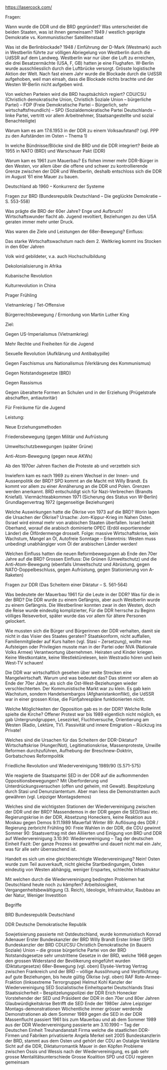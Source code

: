https://lasercock.com/

Fragen:

Wann wurde die DDR und die BRD gegründet? Was unterscheidet die beiden Staaten, was ist ihnen gemeinsam?
1949 / westlich geprägte Demokratie vs. Kommunistischer Satellitenstaat

Was ist die Berlinblockade?
1948 / Einführung der D-Mark (Westmark) auch in Westberlin führte zur völligen Abriegelung von Westberlin durch die UdSSR auf dem Landweg. Westberlin war nur über die Luft zu erreichen, die drei Besatzermächte (USA, F, GB) hatten je eine Flughafen. W-Berlin wurde ausschliesslich durch die Luftbrücke versorgt. Grösste logistische Aktion der Welt. Nach fast einem Jahr wurde die Blockade durch die UdSSR aufgehoben, weil man einsah, dass die Blockade nichts brachte und der Westen W-Berlin nicht aufgeben wird.

Von welchen Parteien wird die BRD hauptsächlich regiert?
CDU/CSU (Christlich demokratische Union, Christlich Soziale Union – bürgerliche Partei) – FDP (Freie Demokratische Partei – Bürgerlich, sehr wirtschaftsfreundlich) – SPD (Sozialdemokratische Partei Deutschlands – linke Partei, vertritt vor allem Arbeitnehmer, Staatsangestellte und sozial Benachteiligte)

Warum kam es am 17.6.1953 in der DDR zu einem Volksaufstand?
(vgl. PPP zu den Aufständen im Osten – Thema 1)

In welche Bündnisse/Blöcke sind die BRD und die DDR integriert?
Beide ab 1955 in NATO (BRD) und Warschauer Pakt (DDR)

Warum kam es 1961 zum Mauerbau?
Es flohen immer mehr DDR-Bürger in den Westen, vor allem über die offene und schwer zu kontrollierende Grenze zwischen der DDR und Westberlin, deshalb entschloss sich die DDR im August ’61 eine Mauer zu bauen.

 

Deutschland ab 1960 – Konkurrenz der Systeme

Fragen zur BRD (Bundesrepublik Deutschland – Die geglückte Demokratie – S. 553-558)

Was prägte die BRD der 60er Jahre?
Enge und Aufbruch! Wirtschaftswunder flacht ab. Jugend revoltiert, Beziehungen zu den USA geraten immer mehr unter Druck.

Was waren die Ziele und Leistungen der 68er-Bewegung?
Einfluss:

Das starke Wirtschaftswachstum nach dem 2. Weltkrieg kommt ins Stocken in den 60er Jahren

Volk wird gebildeter, v.a. auch Hochschulbildung

Dekolonialisierung in Afrika

Kubanische Revolution

Kulturrevolution in China

Prager Frühling

Vietnamkrieg / Tet-Offensive

Bürgerrechtsbewegung / Ermordung von Martin Luther King

 

Ziel:

Gegen US-Imperialismus (Vietnamkrieg)

Mehr Rechte und Freiheiten für die Jugend 

Sexuelle Revolution (Aufklärung und Antibabypille)

Gegen Faschismus uns Nationalismus (Verklärung des Kommunismus)

Gegen Notstandsgesetze (BRD)

Gegen Rassismus

Gegen überalterte Formen an Schulen und in der Erziehung (Prügelstrafe abschaffen, antiautoritär)

Für Freiräume für die Jugend

 

 

Leistung:

Neue Erziehungsmethoden

Friedensbewegung (gegen Militär und Aufrüstung

Umweltschutzbewegungen (später Grüne)

Anti-Atom-Bewegung (gegen neue AKWs)

Ab den 1970er Jahren flachen die Proteste ab und verzetteln sich

 

Inwiefern kam es nach 1969 zu einem Wechsel in der Innen- und Aussenpolitik der BRD?
SPD kommt an die Macht mit Willy Brandt. Es kommt vor allem zu einer Annäherung an die DDR und Polen. Grenzen werden anerkannt. BRD entschuldigt sich für Nazi-Verbrechen (Brandts Kniefall). Viermächteabkommen 1971 (Sicherung des Status von W-Berlin) Grundlagenvertrag 1972 (gegenseitige Beziehungen)

Welche Auswirkungen hatte die Ölkrise von 1973 auf die BRD? Worin lagen die Ursachen der Ölkrise?
Ursache: Jom-Kippur-Krieg im Nahen Osten. (Israel wird einmal mehr von arabischen Staaten überfallen. Israel behält Oberhand, worauf die arabisch dominierte OPEC (Erdöl exportierender Länder) die Ölfördermenge drosselt. Folge: massive Wirtschaftskrise, kein Wachstum, Mangel an Öl, Autofreie Sonntage – Erkenntnis: Westen muss unbedingt unabhängiger vom Öl der arabischen Länder werden!

Welchen Einfluss hatten die neuen Reformbewegungen ab Ende den 70er Jahre auf die BRD?
Grossen Einfluss: Die Grünen (Umweltschutz) und die Anti-Atom-Bewegung (ebenfalls Umweltschutz und Abrüstung, gegen NATO-Doppelbeschluss, gegen Aufrüstung, gegen Stationierung von A-Raketen)

Fragen zur DDR (Das Scheitern einer Diktatur – S. 561-564)

Was bedeutete der Mauerbau 1961 für die Leute in der DDR? Was für die in der BRD?
Die DDR wurde zu einem Gefängnis, aber auch Westberlin wurde zu einem Gefängnis. Die Westberliner konnten zwar in den Westen, doch die Reise wurde eindeutig komplizierter, Für die DDR herrsche zu Beginn völliges Reiseverbot, später wurde das vor allem für ältere Personen gelockert.

Wie mussten sich die Bürger und Bürgerinnen der DDR verhalten, damit sie nicht in das Visier des Staates geraten?
Staatskonform, nicht auffallen, Familienmitglieder auf Kurs halten (vgl. Stasi – Zersetzung), wollte man Aufsteigen oder Privilegien musste man in der Partei oder NVA (Nationale Volks Armee) Verantwortung übernehmen. Heiraten und Kinder kriegen. Keine Westkontakte, keine Westlektürelesen, kein Westradio hören und kein West-TV schauen!

Die DDR war wirtschaftlich gesehen über weite Strecken eine Mangelwirtschaft. Warum und was bedeutet das?
Das stimmt vor allem ab Ende der 70er Jahre, als sich die Ost-West-Beziehungen wieder verschlechterten. Der Kommunistische Markt war zu klein. Es gab kein Wachstum, sondern Handelsembargos (Afghanistankonflikt), die UdSSR war in einer grossen Krise, die Fünfjahrespläne funktionierten nicht.

Welche Möglichkeiten der Opposition gab es in der DDR? Welche Rolle spielte die Kirche?
Offener Protest war bis 1989 eigentlich nicht möglich, es gab Untergrundgruppen, Lesezirkel, Fluchtversuche, Orientierung am Westen (Radio, Lektüre, TV). Passivität und innere Emigration – Rückzug ins Private!

Welches sind die Ursachen für das Scheitern der DDR-Diktatur?
Wirtschaftskrise (Hunger/Not), Legitimationskrise, Massenproteste, Unwille Reformen durchzuführen, Aufhebung der Breschnew-Doktrin, Gorbatschows Reformpolitik

Friedliche Revolution und Wiedervereinigung 1989/90 (S.571-575)

Wie reagierte die Staatspartei SED in der DDR auf die aufkommenden Oppositionsbewegungen?
Mit Überforderung und Unterdrückungsversuchen (offen und geheim, mit Gewalt). Bespitzelung durch Stasi und Denunziantentum. Aber man liess die Demonstranten auch gewähren (vgl. Leipziger Montagsdemos)

Welches sind die wichtigsten Stationen der Wiedervereinigung zwischen der DDR und der BRD?
Massendemos in der DDR gegen die SED/Stasi etc.
Regierungskrise in der DDR, Absetzung Honeckers, keine Reaktion aus Moskau gegen Demos
9.11.1989 Mauerfall
 Winter 89: Auflösung des DDR / Regierung zerbricht
Frühling 90: Freie Wahlen in der DDR, die CDU gewinnt
Sommer 90: Staatsvertrag mit den Alliierten und Einigung von BRD und DDR auf Wiedervereinigung
3.10.90: Wiedervereinigung – Tag der deutschen Einheit
Fazit: Der ganze Prozess ist gewaltfrei und dauert nicht mal ein Jahr, was für alle sehr überraschend ist.

Handelt es sich um eine gleichberechtigte Wiedervereinigung?
Nein! Osten wurde zum Teil ausverkauft, nicht gleiche Startbedingungen, Osten eindeutig von Westen abhängig, weniger Erspartes, schlechte Infrastruktur

Mit welchen durch die Wiedervereinigung bedingten Problemen hat Deutschland heute noch zu kämpfen?
Arbeitslosigkeit, Vergangenheitsbewältigung (3. Reich), Ideologie, Infrastruktur, Raubbau an der Natur, Weniger Investition

Begriffe



BRD
Bundesrepublik Deutschland

DDR
Deutsche Demokratische Republik

Sowjetisierung passierte mit Ostdeutschland, wurde kommunistisch
Konrad Adenauer Erster Bundeskanzler der BRD
Willy Brandt Erster linker (SPD) Bundeskanzler der BRD
CDU/CSU Christlich Demokratische (in Bauern Soziale) Union – die grosse bürgerliche Partei von der BRD
Notstandsgesetze sehr umstrittene Gesetze in der BRD, welche 1968 gegen den grossen Widerstand der Bevölkerung eingeführt wurden (Diktaturgesetze)
68er-Bewegung (vgl. oben)
Elysée-Vertrag Vertrag zwischen Frankreich und der BRD – völlige Aussöhnung und Verpflichtung auf gute Beziehungen, bis heute gültig
Ölkrise (vgl. oben)
RAF Rote-Armee-Fraktion (linksextreme Terrorgruppe)
Helmut Kohl Kanzler der Wiedervereinigung
SED Sozialistische Einheitspartei Deutschlands
Stasi Staatssicherheit – Bespitzelungspolizei der DDR
Erich Honecker Vorstehender der SED und Präsident der DDR in den 70er und 80er Jahren
Glaubwürdigkeitskrise Betrifft die SED Ende der 1980er Jahre
Leipziger Montags-demonstrationen Wöchentliche immer grösser werdende Demonstrationen ab dem Sommer 1989 gegen die SED in der DDR
Massenflucht passiert 1961 bis zum Mauerbau und ab dem Sommer 1989 aus der DDR
Wiedervereinigung passierte am 3.10.1990 – Tag der Deutschen Einheit
Treuhandanstalt Firma welche die staatlichen DDR-Firmen und Fabriken privatisierte
Angela Merkel seit 2005 Bundeskanzlerin der BRD, stammt aus dem Osten und gehört der CDU an
Ostalgie Verklärte Sicht auf die DDR, Diktaturromantik
Mauer in den Köpfen Probleme zwischen Ossis und Wessis nach der Wiedervereinigung, es gab sehr grosse Mentalitätsunterschiede
Grosse Koalition SPD und CDU regieren gemeinsam